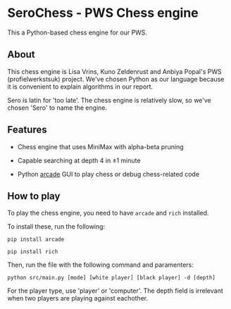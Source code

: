 # SeroChess - PWS Chess engine
This a Python-based chess engine for our PWS.
## About
This chess engine is Lisa Vrins, Kuno Zeldenrust and Anbiya Popal's PWS (profielwerkstsuk) project. We've chosen Python as our language because it is convenient to explain algorithms in our report.

Sero is latin for 'too late'. The chess engine is relatively slow, so we've chosen 'Sero' to name the engine.

## Features
* Chess engine that uses MiniMax with alpha-beta pruning

* Capable searching at depth 4 in ±1 minute

* Python [arcade](https://arcade.academy/) GUI to play chess or debug chess-related code

## How to play
To play the chess engine, you need to have ```arcade``` and ```rich``` installed.

To install these, run the following:

```pip install arcade```

```pip install rich```

Then, run the file with the following command and paramenters:

```python src/main.py [mode] [white player] [black player] -d [depth]```

For the player type, use 'player' or 'computer'. The depth field is irrelevant when two players are playing against eachother.
